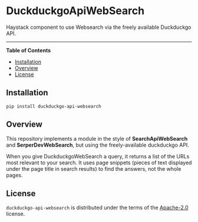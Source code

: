 # DuckduckgoApiWebSearch

Haystack component to use Websearch via the freely available Duckduckgo API.

-----

**Table of Contents**

- [Installation](#installation)
- [Overview](#Overview)
- [License](#license)

## Installation

```console
pip install duckduckgo-api-websearch
```

## Overview

This repository implements a module in the style of **SearchApiWebSearch**
and **SerperDevWebSearch**, but using the freely-available duckduckgo API.

When you give DuckduckgoWebSearch a query, it returns a list of the URLs most relevant to your search.
It uses page snippets (pieces of text displayed under the page title in search results) to find the answers,
not the whole pages.


## License

`duckduckgo-api-websearch` is distributed under the terms of the [Apache-2.0](https://spdx.org/licenses/Apache-2.0.html) license.